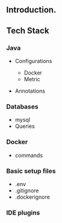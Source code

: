 ## Introduction.

## Tech Stack

### Java
- Configurations
   -  Docker
   -  Metric
 
- Annotations

### Databases
 - mysql
  - Queries 

### Docker
  - commands



### Basic setup files
 - .env
 - .gitignore
 - .dockerignore


### IDE plugins


